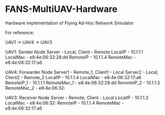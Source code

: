 # FANS-MultiUAV-Hardware
Hardware implementation of Flying Ad-Hoc Network Simulator

For reference:

UAV1 -> UAV4 -> UAV3

UAV1: Sender Node
Server - Local, Client - Remote
LocalIP - 10.1.1.1
LocalMac - e8:4e:06:32:28:dd
RemoteIP - 10.1.1.4
RemoteMac - e8:4e:06:32:17:a6


UAV4: Forwarder Node
Server1 - Remote_1, Client1 - Local
Server2 - Local, Client2 - Remote_2
LocalIP - 10.1.1.4
LocalMac - e8:4e:06:32:17:a6
RemoteIP_1 - 10.1.1.1
RemoteMac_1 - e8:4e:06:32:28:dd
RemoteIP_2 - 10.1.1.3
RemoteMac_2 - e8:4e:06:32:

UAV3: Receiver Node
Server - Remote, Client - Local
LocalIP - 10.1.1.3
LocalMac - e8:4e:06:32:
RemoteIP - 10.1.1.4
RemoteMac - e8:4e:06:32:17:a6

